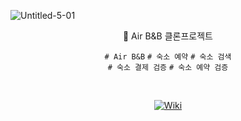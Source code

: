 


![Untitled-5-01](https://user-images.githubusercontent.com/96989782/196950447-d4bc94f4-aa5e-4686-b4cc-a815b2c7a534.png)
<div align="center">

🏨 Air B&B 클론프로젝트 <br>

`# Air B&B` `# 숙소 예약` `# 숙소 검색` <br/>
`# 숙소 결제 검증` `# 숙소 예약 검증`

</div>
<br/>

<div align="center">

[![Wiki](https://img.shields.io/badge/%E2%9C%A8%20Wiki-v1.0.0-brightgreen)](https://github.com/sally-ksh/airbnb/wiki/airbnb-%ED%81%B4%EB%A1%A0-%ED%94%84%EB%A1%9C%EC%A0%9D%ED%8A%B8)

</div>
